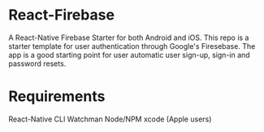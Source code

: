 # React-Firebase

A React-Native Firebase Starter for both Android and iOS. This repo is a starter template for user authentication through Google's Firesebase.
The app is a good starting point for user automatic user sign-up, sign-in and password resets. 


# Requirements

React-Native CLI
Watchman
Node/NPM
xcode (Apple users)

#
